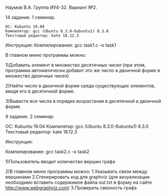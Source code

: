 Наумов В.А. Группа ИУ4-32. Вариант №2.

14 задание. 1 семинар.

    ОС: Kubuntu 19.04
    Компилятор: gcc (Ubuntu 8.3.0-6ubuntu1) 8.3.0
    Текстовый редактор: kate 18.12.3
    
Инструкция:
Компилирование: gcc task1.c -o task1

В главном меню программы можно:

1)Добавить элемент в множество десятичных чисел (при этом, программа автоматически добавит это же число в двоичной форме в множество двоичных чисел)

2)Найти число в двоичной форме среди существующих элементов, введя его в десятичной форме.

3)Вывести все числа в порядке возрастания в десятичной и двоичной форме.

9 задание. 2 семинар.

ОС: Kubuntu 19.04
Компилятор: gcc (Ubuntu 8.3.0-6ubuntu1) 8.3.0
Текстовый редактор: kate 18.12.3

Инструкция:

Компилирование: gcc task2.c -o task2

1)Пользователь вводит количество вершин графа

2)В главном меню программы можно:
    1.Указывать связи между вершинами
    2.Сгенерировать код для graphviz (для визуализации необходимо вставить содержимое файла out.txt в форму на сайте http://www.webgraphviz.com)
    3.Проверить связность графа
